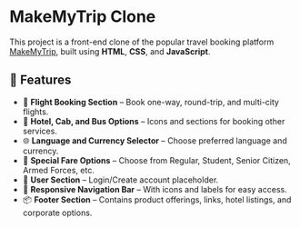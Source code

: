 #  MakeMyTrip Clone

This project is a front-end clone of the popular travel booking platform [MakeMyTrip](https://www.makemytrip.com/), built using **HTML**, **CSS**, and **JavaScript**.

## 📌 Features

- 🛫 **Flight Booking Section** – Book one-way, round-trip, and multi-city flights.
- 🏨 **Hotel, Cab, and Bus Options** – Icons and sections for booking other services.
- 🌐 **Language and Currency Selector** – Choose preferred language and currency.
- 🎯 **Special Fare Options** – Choose from Regular, Student, Senior Citizen, Armed Forces, etc.
- 👤 **User Section** – Login/Create account placeholder.
- 📍 **Responsive Navigation Bar** – With icons and labels for easy access.
- 📦 **Footer Section** – Contains product offerings, links, hotel listings, and corporate options.



